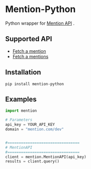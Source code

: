 # Mention-Python

Python wrapper for [Mention API](https://dev.mention.com/current/) .

## Supported API
- [Fetch a mention](https://dev.mention.com/current/src/account/alert/mention/GetMention.html)
- [Fetch a mentions](https://dev.mention.com/current/src/account/alert/mention/GetMentions.html)


## Installation

    pip install mention-python

## Examples
```python
import mention

# Parameters
api_key = YOUR_API_KEY
domain = "mention.com/dev"


#================================
# MentionAPI
#================================
client = mention.MentionAPI(api_key)
results = client.query()

```